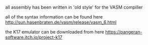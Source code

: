 all assembly has been written in 'old style' for the VASM compiller

all of the syntax information can be found here
http://sun.hasenbraten.de/vasm/release/vasm_6.html

the K17 emulator can be downloaded from here
https://pangeran-software.itch.io/project-k17
